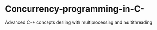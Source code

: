 # Concurrency-programming-in-C-
Advanced C++ concepts dealing with multiprocessing and multithreading
